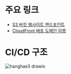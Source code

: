# 주요 링크
- [S3 버킷 웹사이트 엔드포인트](http://hanghae-assignment-6.s3-website.ap-northeast-2.amazonaws.com)
- [CloudFront 배포 도메인 이름](https://dhtbt5yw2uq37.cloudfront.net)

# CI/CD 구조
![hanghae3 drawio](https://github.com/user-attachments/assets/0ec5ef8c-c2e7-49e4-86ea-f11fd6e042f2)
